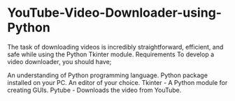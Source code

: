 # YouTube-Video-Downloader-using-Python
The task of downloading videos is incredibly straightforward, efficient, and safe while using the Python Tkinter module.
Requirements
To develop a video downloader, you should have;

An understanding of Python programming language.
Python package installed on your PC.
An editor of your choice.
Tkinter - A Python module for creating GUIs.
Pytube - Downloads the video from YouTube.
